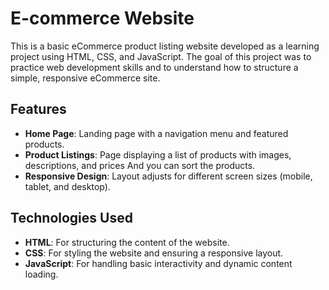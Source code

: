 # E-commerce Website

This is a basic eCommerce product listing website developed as a learning project using HTML, CSS, and JavaScript.
The goal of this project was to practice web development skills and to understand how to structure a simple, responsive eCommerce site.

## Features

- **Home Page**: Landing page with a navigation menu and featured products.
- **Product Listings**: Page displaying a list of products with images, descriptions, and prices And you can sort the products.
- **Responsive Design**: Layout adjusts for different screen sizes (mobile, tablet, and desktop).

## Technologies Used

- **HTML**: For structuring the content of the website.
- **CSS**: For styling the website and ensuring a responsive layout.
- **JavaScript**: For handling basic interactivity and dynamic content loading.


